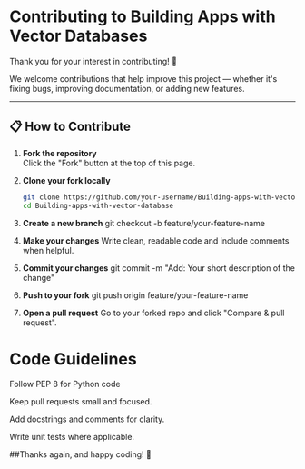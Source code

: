 # Contributing to Building Apps with Vector Databases

Thank you for your interest in contributing! 🎉

We welcome contributions that help improve this project — whether it's fixing bugs, improving documentation, or adding new features.

---

## 📋 How to Contribute

1. **Fork the repository**  
   Click the "Fork" button at the top of this page.

2. **Clone your fork locally**

   ```bash
   git clone https://github.com/your-username/Building-apps-with-vector-database.git
   cd Building-apps-with-vector-database
   
3. **Create a new branch**
   git checkout -b feature/your-feature-name
4. **Make your changes**
   Write clean, readable code and include comments when helpful.
5. **Commit your changes**
   git commit -m "Add: Your short description of the change"
6. **Push to your fork**
    git push origin feature/your-feature-name
7. **Open a pull request**
   Go to your forked repo and click "Compare & pull request".
   
# **Code Guidelines**
  Follow PEP 8 for Python code

  Keep pull requests small and focused.
  
  Add docstrings and comments for clarity.
  
  Write unit tests where applicable.


##Thanks again, and happy coding! 🚀
